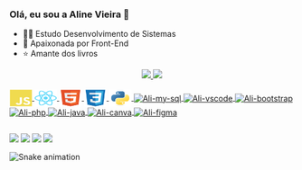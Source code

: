 ### Olá, eu sou a Aline Vieira 👋

- 👩‍💻 Estudo Desenvolvimento de Sistemas
- 💛 Apaixonada por Front-End
- ⭐ Amante dos livros

<div align="center">
  <a href="https://github.com/opalinoca">
  <img height="170em" src="https://github-readme-stats.vercel.app/api?username=opalinoca&show_icons=true&theme=synthwave&include_all_commits=true&count_private=true"/>
  <img height="170em" src="https://github-readme-stats.vercel.app/api/top-langs/?username=opalinoca&layout=compact&langs_count=7&theme=synthwave"/>
</div>
  
  <div style="display: inline_block"><br>
  <img align="center" alt="Ali-Js" height="30" width="40" src="https://raw.githubusercontent.com/devicons/devicon/master/icons/javascript/javascript-plain.svg">
  <img align="center" alt="Ali-React" height="30" width="40" src="https://raw.githubusercontent.com/devicons/devicon/master/icons/react/react-original.svg">
  <img align="center" alt="Ali-HTML" height="30" width="40" src="https://raw.githubusercontent.com/devicons/devicon/master/icons/html5/html5-original.svg">
  <img align="center" alt="Ali-CSS" height="30" width="40" src="https://raw.githubusercontent.com/devicons/devicon/master/icons/css3/css3-original.svg">
  <img align="center" alt="Ali-Python" height="30" width="40" src="https://raw.githubusercontent.com/devicons/devicon/master/icons/python/python-original.svg">
  <img align="center" alt="Ali-my-sql" height="30" width="40" src="https://cdn.jsdelivr.net/gh/devicons/devicon/icons/mysql/mysql-original.svg">
  <img align="center" alt="Ali-vscode" height="30" width="40" src= "https://cdn.jsdelivr.net/gh/devicons/devicon/icons/vscode/vscode-original.svg">
  <img align="center" alt="Ali-bootstrap" height="30" width="40" src= "https://cdn.jsdelivr.net/gh/devicons/devicon/icons/bootstrap/bootstrap-original.svg">
  <img align="center" alt="Ali-php" height="30" width="40" src= "https://cdn.jsdelivr.net/gh/devicons/devicon/icons/php/php-original.svg">
  <img align="center" alt="Ali-java" height="30" width="40" src= "https://cdn.jsdelivr.net/gh/devicons/devicon/icons/java/java-original.svg">
  <img align="center" alt="Ali-canva" height="30" width="40" src= "https://cdn.jsdelivr.net/gh/devicons/devicon/icons/canva/canva-original.svg">
  <img align="center" alt="Ali-figma" height="30" width="40" src= "https://cdn.jsdelivr.net/gh/devicons/devicon/icons/figma/figma-original.svg">                                                           
                                                                   
</div>
  
  ##
  
  <div>
  
  <a href="https://instagram.com/opalinoca" target="_blank"><img src="https://img.shields.io/badge/-Instagram-%23E4405F?style=for-the-badge&logo=instagram&logoColor=white" target="_blank"></a>
  <a href = "mailto:contato.alinevieira77@gmail.com"><img src="https://img.shields.io/badge/-Gmail-%23333?style=for-the-badge&logo=gmail&logoColor=white" target="_blank"></a>
  <a href="https://www.linkedin.com/in/aline-vieira-283853209" target="_blank"><img src="https://img.shields.io/badge/-LinkedIn-%230077B5?style=for-the-badge&logo=linkedin&logoColor=white" target="_blank"></a> 
  <a href="aline.vieira77@yahoo.com" target="_blank"><img src="https://img.shields.io/badge/Apple_Podcasts-9933CC?style=for-the-badge&logo=apple-podcasts&logoColor=white" target="_blank"></a> 
  </div>
  
  ![Snake animation](https://github.com/opalinoca/opalinoca/blob/output/github-contribution-grid-snake.svg)
 
</div>
